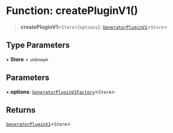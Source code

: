 # Function: createPluginV1()

> **createPluginV1**\<`Store`\>(`options`): [`GeneratorPluginV1`](../interfaces/GeneratorPluginV1.md)\<`Store`\>

## Type Parameters

• **Store** = `unknown`

## Parameters

• **options**: [`GeneratorPluginV1Factory`](../type-aliases/GeneratorPluginV1Factory.md)\<`Store`\>

## Returns

[`GeneratorPluginV1`](../interfaces/GeneratorPluginV1.md)\<`Store`\>
